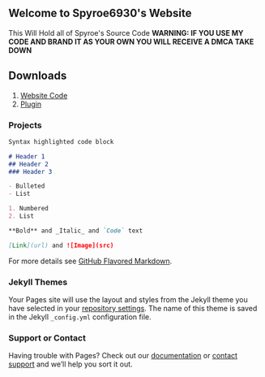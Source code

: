 ## Welcome to Spyroe6930's Website

This Will Hold all of Spyroe's Source Code 
**WARNING: IF YOU USE MY CODE AND BRAND IT AS YOUR OWN YOU WILL RECEIVE A DMCA TAKE DOWN**


## Downloads
1. [Website Code](https://github.com/xSpyroex/Spyroe.git)
2. [Plugin](https://github.com/xSpyroex/Spyroe/releases/download/1.0/Hello.jar)

### Projects

```markdown
Syntax highlighted code block

# Header 1
## Header 2
### Header 3

- Bulleted
- List

1. Numbered
2. List

**Bold** and _Italic_ and `Code` text

[Link](url) and ![Image](src)
```

For more details see [GitHub Flavored Markdown](https://guides.github.com/features/mastering-markdown/).

### Jekyll Themes

Your Pages site will use the layout and styles from the Jekyll theme you have selected in your [repository settings](https://github.com/xSpyroex/Spyroe/settings). The name of this theme is saved in the Jekyll `_config.yml` configuration file.

### Support or Contact

Having trouble with Pages? Check out our [documentation](https://help.github.com/categories/github-pages-basics/) or [contact support](https://github.com/contact) and we’ll help you sort it out.

